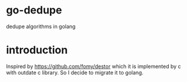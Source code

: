 # go-dedupe
dedupe algorithms in golang

# introduction
Inspired by https://github.com/fomy/destor which it is implemented by c with outdate c library. So I decide to migrate it to golang.
